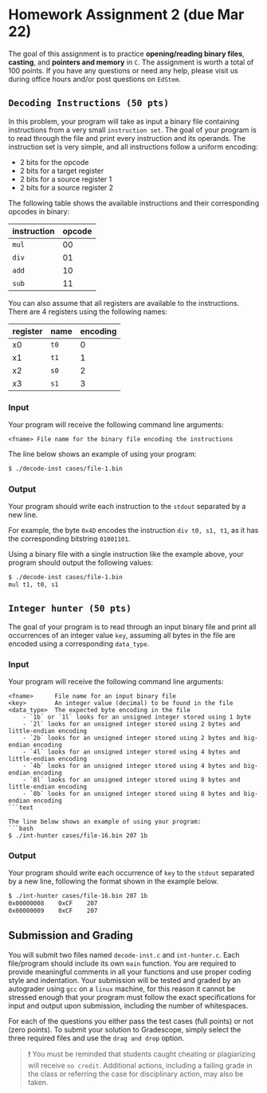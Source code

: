 # Homework Assignment 2 (due Mar 22)

The goal of this assignment is to practice **opening/reading binary files**, **casting**, and  **pointers and memory** in `C`.  The assignment is worth a total of 100 points.  If you have any questions or need any help, please visit us during office hours and/or post questions on `EdStem`.


## `Decoding Instructions (50 pts)`
In this problem, your program will take as input a binary file containing instructions from a very small `instruction set`.  The goal of your program is to read through the file and print every instruction and its operands.  The instruction set is very simple, and all instructions follow a uniform encoding:

- 2 bits for the opcode
- 2 bits for a target register
- 2 bits for a source register 1
- 2 bits for a source register 2

The following table shows the available instructions and their corresponding opcodes in binary:

| instruction  | opcode |
| ------------- | ------------- |
| `mul` | 00 |
| `div` | 01 |
| `add` | 10 |
| `sub` | 11 |

You can also assume that all registers are available to the instructions.  There are 4 registers using the following names:

| register  | name | encoding |
| --------- | ---- | -------- |
| x0 | `t0` | 0 |
| x1 | `t1` | 1 |
| x2 | `s0` | 2 |
| x3 | `s1` | 3 |

### Input
Your program will receive the following command line arguments:
```text
<fname> File name for the binary file encoding the instructions
```
The line below shows an example of using your program:
```bash
$ ./decode-inst cases/file-1.bin
```

### Output
Your program should write each instruction to the `stdout` separated by a new line.  

For example, the byte `0x4D` encodes the instruction `div t0, s1, t1`, as it has the corresponding bitstring `01001101`.  

Using a binary file with a single instruction like the example above, your program should output the following values:

```bash
$ ./decode-inst cases/file-1.bin
mul t1, t0, s1
```

## `Integer hunter (50 pts)`

The goal of your program is to read through an input binary file and print all occurrences of an integer value `key`, assuming all bytes in the file are encoded using a corresponding `data_type`.

### Input

Your program will receive the following command line arguments:

```text
<fname>      File name for an input binary file
<key>        An integer value (decimal) to be found in the file
<data_type>  The expected byte encoding in the file
    - `1b` or `1l` looks for an unsigned integer stored using 1 byte
    - `2l` looks for an unsigned integer stored using 2 bytes and little-endian encoding
    - `2b` looks for an unsigned integer stored using 2 bytes and big-endian encoding
    - `4l` looks for an unsigned integer stored using 4 bytes and little-endian encoding
    - `4b` looks for an unsigned integer stored using 4 bytes and big-endian encoding
    - `8l` looks for an unsigned integer stored using 8 bytes and little-endian encoding
    - `8b` looks for an unsigned integer stored using 8 bytes and big-endian encoding
```text

The line below shows an example of using your program:
```bash
$ ./int-hunter cases/file-16.bin 207 1b
```

### Output

Your program should write each occurrence of `key` to the `stdout` separated by a new line, following the format shown in the example below.

```bash
$ ./int-hunter cases/file-16.bin 207 1b
0x00000008    0xCF    207
0x00000009    0xCF    207
```


## Submission and Grading
You will submit two files named `decode-inst.c` and `int-hunter.c`.  Each file/program should include its own `main` function.  You are required to provide meaningful comments in all your functions and use proper coding style and indentation.  Your submission will be tested and graded by an autograder using `gcc` on a `linux` machine, for this reason it cannot be stressed enough that your program must follow the exact specifications for input and output upon submission, including the number of whitespaces.

For each of the questions you either pass the test cases (full points) or not (zero points).  To submit your solution to Gradescope, simply select the three required files and use the `drag and drop` option.

> :heavy_exclamation_mark: You must be reminded that students caught cheating or plagiarizing will receive `no credit`. Additional actions, including a failing grade in the class or referring the case for disciplinary action, may also be taken.
